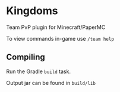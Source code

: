 # Kingdoms
Team PvP plugin for Minecraft/PaperMC

To view commands in-game use `/team help`

Compiling
-----
Run the Gradle `build` task.

Output jar can be found in `build/lib`
